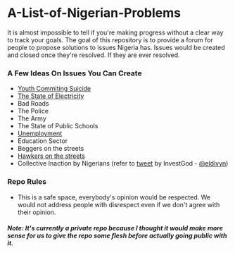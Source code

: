 # A-List-of-Nigerian-Problems
It is almost impossible to tell if you're making progress without a clear way to track your goals.
The goal of this repository is to provide a forum for people to propose solutions to issues Nigeria has. 
Issues would be created and closed once they're resolved. If they are ever resolved. 

### A Few Ideas On Issues You Can Create
- [Youth Commiting Suicide](https://github.com/beth-ife/A-List-of-Nigerian-Problems/issues/2)
- [The State of Electricity](https://github.com/beth-ife/A-List-of-Nigerian-Problems/issues/1)
- Bad Roads
- The Police
- The Army
- The State of Public Schools
- [Unemployment](https://github.com/beth-ife/A-List-of-Nigerian-Problems/issues/3)
- Education Sector
- Beggers on the streets
- [Hawkers on the streets](https://github.com/beth-ife/A-List-of-Nigerian-Problems/issues/4)
- Collective Inaction by Nigerians (refer to [tweet](https://twitter.com/eldivyn/status/1223731328987934720) by InvestGod - [@eldivyn](https://twitter.com/eldivyn))

### Repo Rules
- This is a safe space, everybody's opinion would be respected. We would not address people with disrespect even if we don't agree with their opinion.

##### Note: It's currently a private repo because I thought it would make more sense for us to give the repo some flesh before actually going public with it. 
